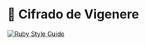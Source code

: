 
# 🚀 Cifrado de Vigenere

[![Ruby Style Guide](https://img.shields.io/badge/code_style-rubocop-brightgreen.svg)](https://github.com/rubocop/rubocop)
